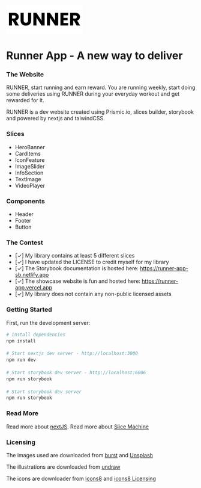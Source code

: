 ![alt text][logo]

[logo]: https://github.com/cghisi/Runner/blob/main/public/RUNNER_app.png "RUNNER App"

# Runner App - A new way to deliver

### The Website

RUNNER, start running and earn reward. You are running weekly, start doing some deliveries using RUNNER during your everyday workout and get rewarded for it.

RUNNER is a dev website created using Prismic.io, slices builder, storybook and powered by nextjs and taiwindCSS.

### Slices

- HeroBanner
- CardItems
- IconFeature
- ImageSlider
- InfoSection
- TextImage
- VideoPlayer

### Components

- Header
- Footer
- Button

### The Contest

- [✓] My library contains at least 5 different slices
- [✓] I have updated the LICENSE to credit myself for my library
- [✓] The Storybook documentation is hosted here: https://runner-app-sb.netlify.app
- [✓] The showcase website is fun and hosted here: https://runner-app.vercel.app
- [✓] My library does not contain any non-public licensed assets

### Getting Started

First, run the development server:

```bash
# Install dependencies
npm install

# Start nextjs dev server - http://localhost:3000
npm run dev

# Start storybook dev server - http://localhost:6006
npm run storybook

# Start storybook dev server
npm run storybook
```

### Read More

Read more about [nextJS](https://nextjs.org/). Read more about [Slice Machine](https://www.slicemachine.dev/)

### Licensing

The images used are downloaded from [burst](https://burst.shopify.com/) and [Unsplash](https://unsplash.com/)

The illustrations are downloaded from [undraw](https://undraw.co/)

The icons are downloader from [icons8](https://icons8.com/) and [icons8 Licensing](https://icons8.github.io/icons8-docs/web-app/licensing/)
